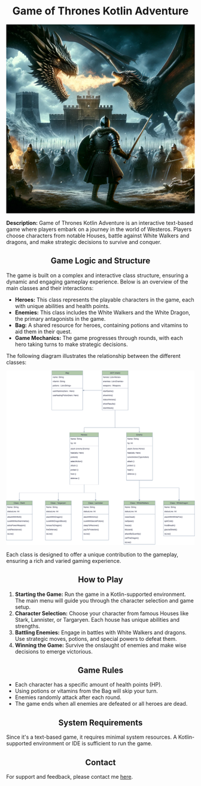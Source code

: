 
<title>README - Game of Thrones Kotlin Adventure</title>

<h1 align="center">Game of Thrones Kotlin Adventure</h1>
<img src="img/GOT-Kotlin.png">
<p><strong>Description:</strong> Game of Thrones Kotlin Adventure is an interactive text-based game where players embark on a journey in the world of Westeros. Players choose characters from notable Houses, battle against White Walkers and dragons, and make strategic decisions to survive and conquer.</p>


<h2 align="center">Game Logic and Structure</h2>
<p>The game is built on a complex and interactive class structure, ensuring a dynamic and engaging gameplay experience. Below is an overview of the main classes and their interactions:</p>

<ul>
  <li><strong>Heroes:</strong> This class represents the playable characters in the game, each with unique abilities and health points.</li>
  <li><strong>Enemies:</strong> This class includes the White Walkers and the White Dragon, the primary antagonists in the game.</li>
  <li><strong>Bag:</strong> A shared resource for heroes, containing potions and vitamins to aid them in their quest.</li>
  <li><strong>Game Mechanics:</strong> The game progresses through rounds, with each hero taking turns to make strategic decisions.</li>
</ul>

<p>The following diagram illustrates the relationship between the different classes:</p>

<img src='img/GOT-Diagram.png' alt='Class Diagram of the Game'>

<p>Each class is designed to offer a unique contribution to the gameplay, ensuring a rich and varied gaming experience.</p>

<h2 align="center">How to Play</h2>
<ol>
    <li><strong>Starting the Game:</strong> Run the game in a Kotlin-supported environment. The main menu will guide you through the character selection and game setup.</li>
    <li><strong>Character Selection:</strong> Choose your character from famous Houses like Stark, Lannister, or Targaryen. Each house has unique abilities and strengths.</li>
    <li><strong>Battling Enemies:</strong> Engage in battles with White Walkers and dragons. Use strategic moves, potions, and special powers to defeat them.</li>
    <li><strong>Winning the Game:</strong> Survive the onslaught of enemies and make wise decisions to emerge victorious.</li>
</ol>

<h2 align="center">Game Rules</h2>
<ul>
    <li>Each character has a specific amount of health points (HP).</li>
    <li>Using potions or vitamins from the Bag will skip your turn.</li>
    <li>Enemies randomly attack after each round.</li>
    <li>The game ends when all enemies are defeated or all heroes are dead.</li>
</ul>

<h2 align="center">System Requirements</h2>
<p>Since it's a text-based game, it requires minimal system resources. A Kotlin-supported environment or IDE is sufficient to run the game.</p>

<h2 align="center">Contact</h2>
<p>For support and feedback, please contact me <a href="https://github.com/Pablo-Mdz"> here</a>.</p>


